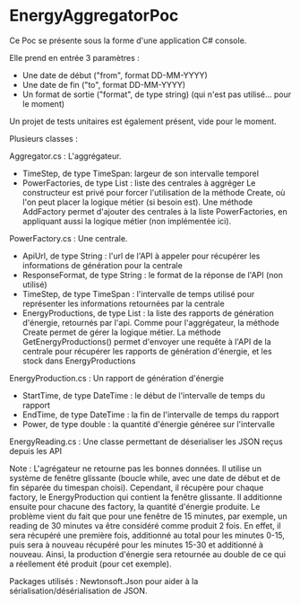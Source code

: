 # EnergyAggregatorPoc

Ce Poc se présente sous la forme d'une application C# console.

Elle prend en entrée 3 paramètres : 
- Une date de début ("from", format DD-MM-YYYY)
- Une date de fin ("to", format DD-MM-YYYY)
- Un format de sortie ("format", de type string) (qui n'est pas utilisé... pour le moment)

Un projet de tests unitaires est également présent, vide pour le moment.

Plusieurs classes :

Aggregator.cs : L'aggrégateur. 
- TimeStep, de type TimeSpan: largeur de son intervalle temporel 
- PowerFactories, de type List<PowerFactory> : liste des centrales à aggréger
Le constructeur est privé pour forcer l'utilisation de la méthode Create, où l'on peut placer la logique métier (si besoin est).
Une méthode AddFactory permet d'ajouter des centrales à la liste PowerFactories, en appliquant aussi la logique métier (non implémentée ici).

PowerFactory.cs : Une centrale. 
- ApiUrl, de type String : l'url de l'API à appeler pour récupérer les informations de génération pour la centrale
- ResponseFormat, de type String : le format de la réponse de l'API (non utilisé)
- TimeStep, de type TimeSpan : l'intervalle de temps utilisé pour représenter les informations retournées par la centrale
- EnergyProductions, de type List<EnergyProduction> : la liste des rapports de génération d'énergie, retournés par l'api.
Comme pour l'aggrégateur, la méthode Create permet de gérer la logique métier.
La méthode GetEnergyProductions() permet d'envoyer une requête à l'API de la centrale pour récupérer les rapports de génération d'énergie, et les stock dans EnergyProductions
  
EnergyProduction.cs : Un rapport de génération d'énergie
- StartTime, de type DateTime : le début de l'intervalle de temps du rapport
- EndTime, de type DateTime : la fin de l'intervalle de temps du rapport
- Power, de type double : la quantité d'énergie généree sur l'intervalle


EnergyReading.cs : Une classe permettant de déserialiser les JSON reçus depuis les API

Note : L'agrégateur ne retourne pas les bonnes données.
Il utilise un système de fenêtre glissante (boucle while, avec une date de début et de fin séparée du timespan choisi). Cependant, il récupère pour chaque factory, le EnergyProduction qui contient la fenêtre glissante. Il additionne ensuite pour chacune des factory, la quantité d'énergie produite.
Le problème vient du fait que pour une fenêtre de 15 minutes, par exemple, un reading de 30 minutes va être considéré comme produit 2 fois. En effet, il sera récupéré une première fois, additionné au total pour les minutes 0-15, puis sera à nouveau récupéré pour les minutes 15-30 et additionné à nouveau. Ainsi, la production d'énergie sera retournée au double de ce qui a réellement été produit (pour cet exemple).


Packages utilisés : Newtonsoft.Json pour aider à la sérialisation/désérialisation de JSON.
